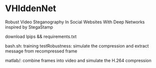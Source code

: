 # VHIddenNet
Robust Video Steganography In Social Websites With Deep Networks inspired by StegaStamp

download lpips && requirements.txt

bash.sh: training
testRobustness: simulate the compression and extract message from recompressed frame

matlab/: combine frames into video and simulate the H.264 compression
